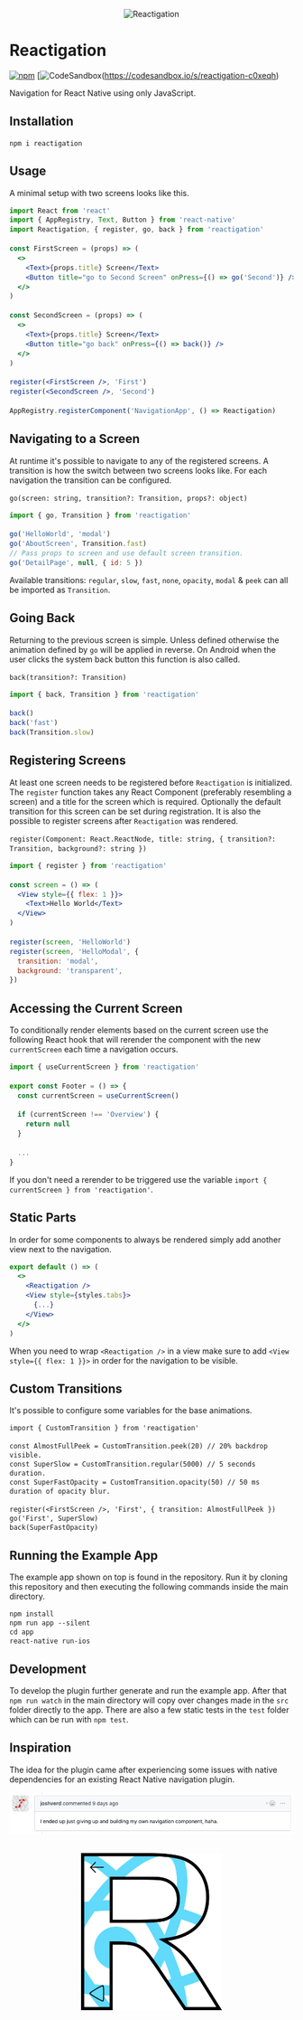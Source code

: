 <p align="center">
  <img src="https://github.com/tobua/reactigation/raw/main/video.gif" alt="Reactigation" width="250">
  <!--- Recorded from iOS Simulator using ⌘ ⇧ 5 combination and converted with Gifsky from Mac App Store. -->
</p>

# Reactigation

[![npm](https://img.shields.io/npm/v/reactigation)](https://npmjs.com/reactigation) [![CodeSandbox](https://img.shields.io/badge/Codesandbox-040404?style=for-the-badge&logo=codesandbox&logoColor=DBDBDB)(https://codesandbox.io/s/reactigation-c0xeqh)

Navigation for React Native using only JavaScript.

## Installation

```
npm i reactigation
```

## Usage

A minimal setup with two screens looks like this.

```jsx
import React from 'react'
import { AppRegistry, Text, Button } from 'react-native'
import Reactigation, { register, go, back } from 'reactigation'

const FirstScreen = (props) => (
  <>
    <Text>{props.title} Screen</Text>
    <Button title="go to Second Screen" onPress={() => go('Second')} />
  </>
)

const SecondScreen = (props) => (
  <>
    <Text>{props.title} Screen</Text>
    <Button title="go back" onPress={() => back()} />
  </>
)

register(<FirstScreen />, 'First')
register(<SecondScreen />, 'Second')

AppRegistry.registerComponent('NavigationApp', () => Reactigation)
```

## Navigating to a Screen

At runtime it's possible to navigate to any of the registered screens. A transition is how the switch between two screens looks like. For each navigation the transition can be configured.

`go(screen: string, transition?: Transition, props?: object)`

```jsx
import { go, Transition } from 'reactigation'

go('HelloWorld', 'modal')
go('AboutScreen', Transition.fast)
// Pass props to screen and use default screen transition.
go('DetailPage', null, { id: 5 })
```

Available transitions: `regular`, `slow`, `fast`, `none`, `opacity`, `modal` & `peek` can all be imported as `Transition`.

## Going Back

Returning to the previous screen is simple. Unless defined otherwise the animation defined by `go` will be applied in reverse. On Android when the user clicks the system back button this function is also called.

`back(transition?: Transition)`

```jsx
import { back, Transition } from 'reactigation'

back()
back('fast')
back(Transition.slow)
```

## Registering Screens

At least one screen needs to be registered before `Reactigation` is initialized. The `register` function takes any React Component (preferably resembling a screen) and a title for the screen which is required. Optionally the default transition for this screen can be set during registration. It is also the possible to register screens after `Reactigation` was rendered.

`register(Component: React.ReactNode, title: string, { transition?: Transition, background?: string })`

```jsx
import { register } from 'reactigation'

const screen = () => (
  <View style={{ flex: 1 }}>
    <Text>Hello World</Text>
  </View>
)

register(screen, 'HelloWorld')
register(screen, 'HelloModal', {
  transition: 'modal',
  background: 'transparent',
})
```

## Accessing the Current Screen

To conditionally render elements based on the current screen use the following React hook that will rerender the component with the new `currentScreen` each time a navigation occurs.

```jsx
import { useCurrentScreen } from 'reactigation'

export const Footer = () => {
  const currentScreen = useCurrentScreen()

  if (currentScreen !== 'Overview') {
    return null
  }

  ...
}
```

If you don't need a rerender to be triggered use the variable `import { currentScreen } from 'reactigation'`.

## Static Parts

In order for some components to always be rendered simply add another view next to the navigation.

```jsx
export default () => (
  <>
    <Reactigation />
    <View style={styles.tabs}>
      {...}
    </View>
  </>
)
```

When you need to wrap `<Reactigation />` in a view make sure to add `<View style={{ flex: 1 }}>` in order for the navigation to be visible.

## Custom Transitions

It's possible to configure some variables for the base animations.

```tsx
import { CustomTransition } from 'reactigation'

const AlmostFullPeek = CustomTransition.peek(20) // 20% backdrop visible.
const SuperSlow = CustomTransition.regular(5000) // 5 seconds duration.
const SuperFastOpacity = CustomTransition.opacity(50) // 50 ms duration of opacity blur.

register(<FirstScreen />, 'First', { transition: AlmostFullPeek })
go('First', SuperSlow)
back(SuperFastOpacity)
```

## Running the Example App

The example app shown on top is found in the repository. Run it by cloning this repository and then executing the following commands inside the main directory.

```
npm install
npm run app --silent
cd app
react-native run-ios
```

## Development

To develop the plugin further generate and run the example app. After that `npm run watch` in the main directory will copy over changes made in the `src` folder directly to the app. There are also a few static tests in the `test` folder which can be run with `npm test`.

## Inspiration

The idea for the plugin came after experiencing some issues with native dependencies for an existing React Native navigation plugin.

<a href="https://github.com/kmagiera/react-native-gesture-handler/issues/494#issuecomment-471204581">
  <img src="https://github.com/naminho/reactigation/raw/main/inspiration.png" alt="Inspiration Comment">
</a>

<br />
<br />

<p align="center">
  <img src="https://github.com/naminho/reactigation/raw/main/logo.png" alt="Reactigation" width="250">
</p>
